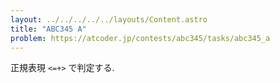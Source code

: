 ```yaml
---
layout: ../../../../../layouts/Content.astro
title: "ABC345 A"
problem: https://atcoder.jp/contests/abc345/tasks/abc345_a
---
```

正規表現 `<=+>` で判定する.
